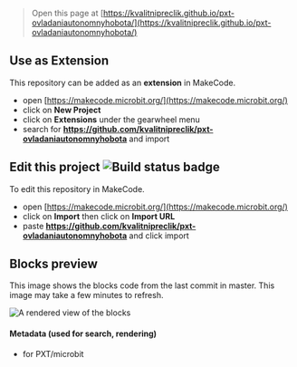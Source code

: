 
> Open this page at [https://kvalitnipreclik.github.io/pxt-ovladaniautonomnyhobota/](https://kvalitnipreclik.github.io/pxt-ovladaniautonomnyhobota/)

## Use as Extension

This repository can be added as an **extension** in MakeCode.

* open [https://makecode.microbit.org/](https://makecode.microbit.org/)
* click on **New Project**
* click on **Extensions** under the gearwheel menu
* search for **https://github.com/kvalitnipreclik/pxt-ovladaniautonomnyhobota** and import

## Edit this project ![Build status badge](https://github.com/kvalitnipreclik/pxt-ovladaniautonomnyhobota/workflows/MakeCode/badge.svg)

To edit this repository in MakeCode.

* open [https://makecode.microbit.org/](https://makecode.microbit.org/)
* click on **Import** then click on **Import URL**
* paste **https://github.com/kvalitnipreclik/pxt-ovladaniautonomnyhobota** and click import

## Blocks preview

This image shows the blocks code from the last commit in master.
This image may take a few minutes to refresh.

![A rendered view of the blocks](https://github.com/kvalitnipreclik/pxt-ovladaniautonomnyhobota/raw/master/.github/makecode/blocks.png)

#### Metadata (used for search, rendering)

* for PXT/microbit
<script src="https://makecode.com/gh-pages-embed.js"></script><script>makeCodeRender("{{ site.makecode.home_url }}", "{{ site.github.owner_name }}/{{ site.github.repository_name }}");</script>

